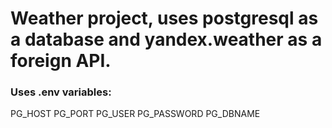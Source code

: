 # Weather project, uses postgresql as a database and yandex.weather as a foreign API.
### Uses .env variables:
PG_HOST
PG_PORT
PG_USER
PG_PASSWORD
PG_DBNAME
